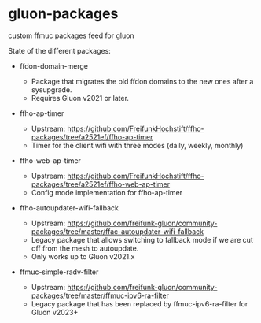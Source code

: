 # gluon-packages
custom ffmuc packages feed for gluon

State of the different packages:

- ffdon-domain-merge
  - Package that migrates the old ffdon domains to the new ones after a sysupgrade.
  - Requires Gluon v2021 or later.

- ffho-ap-timer
  - Upstream: https://github.com/FreifunkHochstift/ffho-packages/tree/a2521ef/ffho-ap-timer
  - Timer for the client wifi with three modes (daily, weekly, monthly)

- ffho-web-ap-timer
  - Upstream: https://github.com/FreifunkHochstift/ffho-packages/tree/a2521ef/ffho-web-ap-timer
  - Config mode implementation for ffho-ap-timer

- ffho-autoupdater-wifi-fallback
  - Upstream: <https://github.com/freifunk-gluon/community-packages/tree/master/ffac-autoupdater-wifi-fallback>
  - Legacy package that allows switching to fallback mode if we are cut off from the mesh to autoupdate.
  - Only works up to Gluon v2021.x

- ffmuc-simple-radv-filter
  - Upstream: <https://github.com/freifunk-gluon/community-packages/tree/master/ffmuc-ipv6-ra-filter>
  - Legacy package that has been replaced by ffmuc-ipv6-ra-filter for Gluon v2023+
